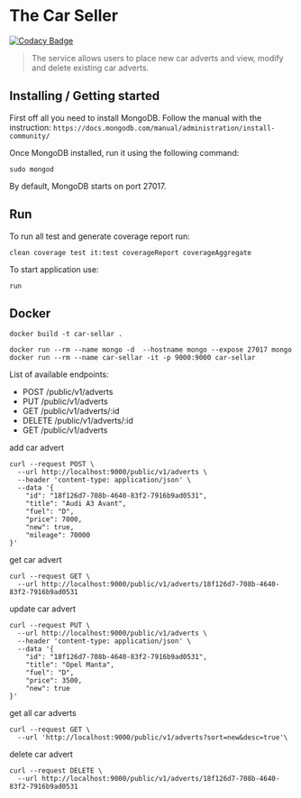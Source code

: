 
# The Car Seller

[![Codacy Badge](https://api.codacy.com/project/badge/Grade/54ed58afcf20477ca4cfcfa3492a4b1d)](https://app.codacy.com/app/vadimbakaev/car-seller?utm_source=github.com&utm_medium=referral&utm_content=vadimbakaev/car-seller&utm_campaign=Badge_Grade_Settings)

> The service allows users to place new car adverts and view, modify and delete existing car adverts.

## Installing / Getting started

First off all you need to install MongoDB.
Follow the manual with the instruction: `https://docs.mongodb.com/manual/administration/install-community/`

Once MongoDB installed, run it using the following command:
```shell
sudo mongod
```

By default, MongoDB starts on port 27017.

## Run

To run all test and generate coverage report run:
```sbtshell
clean coverage test it:test coverageReport coverageAggregate
```

To start application use:
```sbtshell
run
```

## Docker

```shell
docker build -t car-sellar .

docker run --rm --name mongo -d  --hostname mongo --expose 27017 mongo
docker run --rm --name car-sellar -it -p 9000:9000 car-sellar
```

List of available endpoints:

*   POST    /public/v1/adverts
*   PUT     /public/v1/adverts
*   GET     /public/v1/adverts/:id
*   DELETE  /public/v1/adverts/:id
*   GET     /public/v1/adverts

add car advert
```shell
curl --request POST \
  --url http://localhost:9000/public/v1/adverts \
  --header 'content-type: application/json' \
  --data '{
	"id": "18f126d7-708b-4640-83f2-7916b9ad0531",
	"title": "Audi A3 Avant",
	"fuel": "D",
	"price": 7000,
	"new": true,
	"mileage": 70000
}'
```

get car advert
```shell
curl --request GET \
  --url http://localhost:9000/public/v1/adverts/18f126d7-708b-4640-83f2-7916b9ad0531
```

update car advert
```shell
curl --request PUT \
  --url http://localhost:9000/public/v1/adverts \
  --header 'content-type: application/json' \
  --data '{
	"id": "18f126d7-708b-4640-83f2-7916b9ad0531",
	"title": "Opel Manta",
	"fuel": "D",
	"price": 3500,
	"new": true
}'
```

get all car adverts
```shell
curl --request GET \
  --url 'http://localhost:9000/public/v1/adverts?sort=new&desc=true'\
```

delete car advert
```shell
curl --request DELETE \
  --url http://localhost:9000/public/v1/adverts/18f126d7-708b-4640-83f2-7916b9ad0531
```
